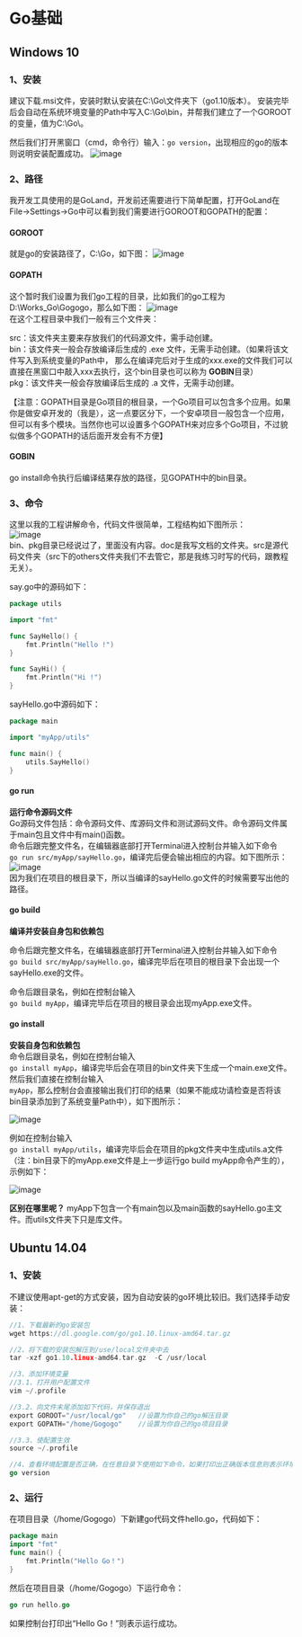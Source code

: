 # Go基础

## Windows 10
### 1、安装
  建议下载.msi文件，安装时默认安装在C:\Go\文件夹下（go1.10版本）。
  安装完毕后会自动在系统环境变量的Path中写入C:\Go\bin，并帮我们建立了一个GOROOT的变量，值为C:\Go\。
  
  然后我们打开黑窗口（cmd，命令行）输入：```go version```，出现相应的go的版本则说明安装配置成功。
  ![image](img/1_version.png)  
  
### 2、路径
  我开发工具使用的是GoLand，开发前还需要进行下简单配置，打开GoLand在File->Settings->Go中可以看到我们需要进行GOROOT和GOPATH的配置：  
  
#### GOROOT
  就是go的安装路径了，C:\Go，如下图：
  ![image](img/1_goroot.png)  
  
#### GOPATH  
  这个暂时我们设置为我们go工程的目录，比如我们的go工程为D:\Works_Go\Gogogo，那么如下图：
  ![image](img/1_gopath.png)   
  在这个工程目录中我们一般有三个文件夹：
  
  src：该文件夹主要来存放我们的代码源文件，需手动创建。  
  bin：该文件夹一般会存放编译后生成的 .exe 文件，无需手动创建。（如果将该文件写入到系统变量的Path中，
  那么在编译完后对于生成的xxx.exe的文件我们可以直接在黑窗口中敲入xxx去执行，这个bin目录也可以称为 **GOBIN**目录）  
  pkg：该文件夹一般会存放编译后生成的 .a 文件，无需手动创建。  

  【注意：GOPATH目录是Go项目的根目录，一个Go项目可以包含多个应用。如果你是做安卓开发的（我是），这一点要区分下，一个安卓项目一般包含一个应用，
  但可以有多个模块。当然你也可以设置多个GOPATH来对应多个Go项目，不过貌似做多个GOPATH的话后面开发会有不方便】
    
#### GOBIN
  go install命令执行后编译结果存放的路径，见GOPATH中的bin目录。
  
  
### 3、命令
这里以我的工程讲解命令，代码文件很简单，工程结构如下图所示：  
![image](img/1_project.png)  
bin、pkg目录已经说过了，里面没有内容。doc是我写文档的文件夹。src是源代码文件夹（src下的others文件夹我们不去管它，那是我练习时写的代码，跟教程无关）。  

say.go中的源码如下：
```go
package utils

import "fmt"

func SayHello() {
	fmt.Println("Hello !")
}

func SayHi() {
	fmt.Println("Hi !")
}

```  

sayHello.go中源码如下：
```go
package main

import "myApp/utils"

func main() {
	utils.SayHello()
}

```

#### go run
  **运行命令源码文件**  
  Go源码文件包括：命令源码文件、库源码文件和测试源码文件。命令源码文件属于main包且文件中有main()函数。  
  命令后跟完整文件名，在编辑器底部打开Terminal进入控制台并输入如下命令  
  ```go run src/myApp/sayHello.go```，编译完后便会输出相应的内容。如下图所示：
  ![image](img/1_gorun.png)  
  因为我们在项目的根目录下，所以当编译的sayHello.go文件的时候需要写出他的路径。  
  
#### go build
  **编译并安装自身包和依赖包**  
  
  命令后跟完整文件名，在编辑器底部打开Terminal进入控制台并输入如下命令  
  ```go build src/myApp/sayHello.go```，编译完毕后在项目的根目录下会出现一个sayHello.exe的文件。  
    
  命令后跟目录名，例如在控制台输入  
  ```go build myApp```，编译完毕后在项目的根目录会出现myApp.exe文件。  
  
  
#### go install
  **安装自身包和依赖包**  
  命令后跟目录名，例如在控制台输入  
  ```go install myApp```，编译完毕后会在项目的bin文件夹下生成一个main.exe文件。  
  然后我们直接在控制台输入  
  ```myApp```，那么控制台会直接输出我们打印的结果（如果不能成功请检查是否将该bin目录添加到了系统变量Path中），如下图所示：  
  
  ![image](img/1_goinstall.png)  
  
  例如在控制台输入  
  ```go install myApp/utils```，编译完毕后会在项目的pkg文件夹中生成utils.a文件（注：bin目录下的myApp.exe文件是上一步运行go build myApp命令产生的），示例如下：  
  
  ![image](img/1_goinstall_lib.png)  
  
  **区别在哪里呢？** myApp下包含一个有main包以及main函数的sayHello.go主文件。而utils文件夹下只是库文件。  
  
  
## Ubuntu 14.04
### 1、安装  
不建议使用apt-get的方式安装，因为自动安装的go环境比较旧。我们选择手动安装：  
```go
//1、下载最新的go安装包
wget https://dl.google.com/go/go1.10.linux-amd64.tar.gz

//2、将下载的安装包解压到/use/local文件夹中去
tar -xzf go1.10.linux-amd64.tar.gz  -C /usr/local

//3、添加环境变量
//3.1、打开用户配置文件
vim ~/.profile

//3.2、向文件末尾添加如下代码，并保存退出
export GOROOT="/usr/local/go"   //设置为你自己的go解压目录
export GOPATH="/home/Gogogo"    //设置为你自己的go项目目录

//3.3、使配置生效
source ~/.profile

//4、查看环境配置是否正确，在任意目录下使用如下命令，如果打印出正确版本信息则表示环境配置成功 
go version

```
### 2、运行
在项目目录（/home/Gogogo）下新建go代码文件hello.go，代码如下：
```go
package main
import "fmt"
func main() {
    fmt.Println("Hello Go！")
}
```
然后在项目目录（/home/Gogogo）下运行命令：
```go
go run hello.go
```  

如果控制台打印出“Hello Go！”则表示运行成功。